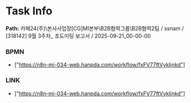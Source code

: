 # Task Info

**Path:** 카페24(주)\본사사업장\[CG]MI본부\B2B협력그룹\B2B협력2팀 / ssnam / [318142] 9월 3주차_ 초도미팅 보고서 / 2025-09-21_00-00-00

### BPMN
- ["https://n8n-mi-034-web.hanpda.com/workflow/fxFV77ftVykIjnkd"]

### LINK
- ["https://n8n-mi-034-web.hanpda.com/workflow/fxFV77ftVykIjnkd"]

